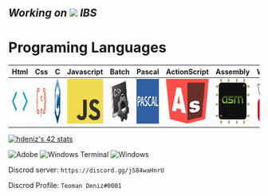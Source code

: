 ## _Working on <img src="https://cdn.discordapp.com/attachments/759517116801351762/1027305129189318676/animation.gif" sttle="image-rendering: pixelated;"> IBS_

# Programing Languages
|Html|Css|C|Javascript|Batch|Pascal|ActionScript|Assembly|Wikidot
|:-:|:-:|:-:|:-:|:-:|:-:|:-:|:-:|:-:|
|<a href="https://www.google.com/search?q=HTML"><img style="width: 100px; height: 90px;" src="https://raw.githubusercontent.com/TeomanDeniz/TeomanDeniz/main/images/html_icon.gif"></a>|<a href="https://www.google.com/search?q=CSS"><img style="width: 100px; height: 90px;" src="https://raw.githubusercontent.com/TeomanDeniz/TeomanDeniz/main/images/css_icon.gif"></a>|<a href="https://www.google.com/search?q=C+Language"><img style="width: 100px; height: 90px;" src="https://raw.githubusercontent.com/TeomanDeniz/TeomanDeniz/main/images/c_icon.png"></a>|<a href="https://www.google.com/search?q=JavaScript"><img style="width: 100px; height: 90px;" src="https://raw.githubusercontent.com/TeomanDeniz/TeomanDeniz/main/images/js_icon.png"></a>|<a href="https://www.google.com/search?q=Batch+Script"><img style="width: 100px; height: 90px;" src="https://raw.githubusercontent.com/TeomanDeniz/TeomanDeniz/main/images/batch_script_icon.png"></a>|<a href="https://www.google.com/search?q=Pascal+Programing"><img style="width: 100px; height: 90px;" src="https://raw.githubusercontent.com/TeomanDeniz/TeomanDeniz/main/images/pascal_icon.png"></a>|<a href="https://www.google.com/search?q=Action+Script"><img style="width: 100px; height: 90px;" src="https://raw.githubusercontent.com/TeomanDeniz/TeomanDeniz/main/images/ac_icon.png"></a>|<a href="https://www.google.com/search?q=Assembly+Programing"><img style="width: 100px; height: 90px;" src="https://raw.githubusercontent.com/TeomanDeniz/TeomanDeniz/main/images/asm_icon.png"></a>|<a href="https://www.wikidot.com"><img style="width: 100px; height: 90px;" src="https://raw.githubusercontent.com/TeomanDeniz/TeomanDeniz/main/images/wikidot_icon.png"></a>

[![hdeniz's 42 stats](https://badge.mediaplus.ma/darkgray/hdeniz?1337Badge=off&UM6P=off)](https://profile.intra.42.fr/users/hdeniz)

![Adobe](https://img.shields.io/badge/adobe-%23FF0000.svg?style=for-the-badge&logo=adobe&logoColor=white) ![Windows Terminal](https://img.shields.io/badge/Windows%20Terminal-%234D4D4D.svg?style=for-the-badge&logo=windows-terminal&logoColor=white) ![Windows](https://img.shields.io/badge/Windows-0078D6?style=for-the-badge&logo=windows&logoColor=white)

Discrod server: `https://discord.gg/jS84waHnrU`

Discrod Profile: `Teoman Deniz#0001`

